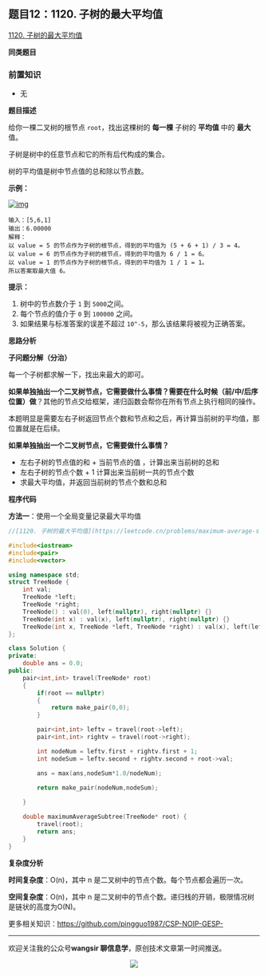 ## 题目12：1120. 子树的最大平均值

[1120. 子树的最大平均值](https://leetcode.cn/problems/maximum-average-subtree)

**同类题目**

### 前置知识

- 无

**题目描述**

给你一棵二叉树的根节点 `root`，找出这棵树的 **每一棵** 子树的 **平均值** 中的 **最大** 值。

子树是树中的任意节点和它的所有后代构成的集合。

树的平均值是树中节点值的总和除以节点数。

 

**示例：**

[![img](https://camo.githubusercontent.com/eed0c528c7c954594206f82cffeee945c02283116d2152c7fc133bc85e31b75b/68747470733a2f2f666173746c792e6a7364656c6976722e6e65742f67682f646f6f63732f6c656574636f6465406d61696e2f736f6c7574696f6e2f313130302d313139392f313132302e4d6178696d756d25323041766572616765253230537562747265652f696d616765732f313330385f6578616d706c655f312e706e67)](https://camo.githubusercontent.com/eed0c528c7c954594206f82cffeee945c02283116d2152c7fc133bc85e31b75b/68747470733a2f2f666173746c792e6a7364656c6976722e6e65742f67682f646f6f63732f6c656574636f6465406d61696e2f736f6c7574696f6e2f313130302d313139392f313132302e4d6178696d756d25323041766572616765253230537562747265652f696d616765732f313330385f6578616d706c655f312e706e67)

```
输入：[5,6,1]
输出：6.00000
解释： 
以 value = 5 的节点作为子树的根节点，得到的平均值为 (5 + 6 + 1) / 3 = 4。
以 value = 6 的节点作为子树的根节点，得到的平均值为 6 / 1 = 6。
以 value = 1 的节点作为子树的根节点，得到的平均值为 1 / 1 = 1。
所以答案取最大值 6。
```

 

**提示：**

1. 树中的节点数介于 `1` 到 `5000`之间。
2. 每个节点的值介于 `0` 到 `100000` 之间。
3. 如果结果与标准答案的误差不超过 `10^-5`，那么该结果将被视为正确答案。

 **思路分析**

**子问题分解（分治）**

每一个子树都求解一下，找出来最大的即可。

**如果单独抽出一个二叉树节点，它需要做什么事情？需要在什么时候（前/中/后序位置）做**？其他的节点交给框架，递归函数会帮你在所有节点上执行相同的操作。

本题明显是需要左右子树返回节点个数和节点和之后，再计算当前树的平均值，那位置就是在后续。

**如果单独抽出一个二叉树节点，它需要做什么事情？**

- 左右子树的节点值的和 + 当前节点的值 ，计算出来当前树的总和
- 左右子树的节点个数 + 1 计算出来当前树一共的节点个数
- 求最大平均值，并返回当前树的节点个数和总和

**程序代码**

**方法一**：使用一个全局变量记录最大平均值

```c++
//[1120. 子树的最大平均值](https://leetcode.cn/problems/maximum-average-subtree)

#include<iostream>
#include<pair>
#include<vector>

using namespace std;
struct TreeNode {
    int val;
    TreeNode *left;
    TreeNode *right;
    TreeNode() : val(0), left(nullptr), right(nullptr) {}
    TreeNode(int x) : val(x), left(nullptr), right(nullptr) {}
    TreeNode(int x, TreeNode *left, TreeNode *right) : val(x), left(left), right(right) {}
};

class Solution {
private:
    double ans = 0.0;
public:
    pair<int,int> travel(TreeNode* root)
    {
        if(root == nullptr)
        {
            return make_pair(0,0);
        }

        pair<int,int> leftv = travel(root->left);
        pair<int,int> rightv = travel(root->right);

        int nodeNum = leftv.first + rightv.first + 1;
        int nodeSum = leftv.second + rightv.second + root->val;

        ans = max(ans,nodeSum*1.0/nodeNum);
        
        return make_pair(nodeNum,nodeSum);

    }

    double maximumAverageSubtree(TreeNode* root) {
        travel(root);
        return ans;
    }
}
```

**复杂度分析**

**时间复杂度**：O(n)，其中 n 是二叉树中的节点个数。每个节点都会遍历一次。

**空间复杂度**：O(n)，其中 n 是二叉树中的节点个数。递归栈的开销，极限情况树是链状的高度为O(N)。



更多相关知识：https://github.com/pingguo1987/CSP-NOIP-GESP-

---

欢迎关注我的公众号**wangsir 聊信息学**，原创技术文章第一时间推送。

<center>
    <img src="https://cdn.jsdelivr.net/gh/pingguo1987/CSP-NOIP-GESP-/image/pic/公众号-扫码版.png">
</center>

